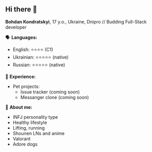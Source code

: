 ## Hi there 👋

**Bohdan Kondratskyi**, 17 y.o., Ukraine, Dnipro //
Budding Full-Stack developer

🗣️ **Languages:**
- English: ⭐⭐⭐⭐ (C1)
- Ukrainian: ⭐⭐⭐⭐⭐ (native)
- Russian: ⭐⭐⭐⭐⭐ (native)

📝 **Experience:**
- Pet projects:
   - Issue tracker (coming soon)
   - Messanger clone (coming soon)

🙋 **About me:**
- INFJ personality type
- Healthy lifestyle
- Lifting, running
- Shounen LNs and anime
- Valorant
- Adore dogs
